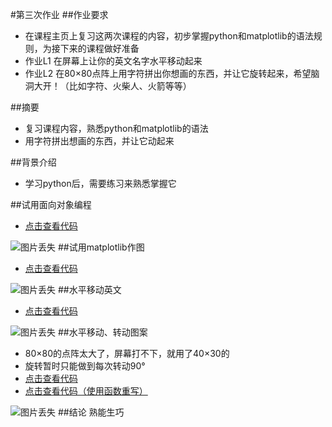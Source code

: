 #第三次作业
##作业要求
* 在课程主页上复习这两次课程的内容，初步掌握python和matplotlib的语法规则，为接下来的课程做好准备
* 作业L1 在屏幕上让你的英文名字水平移动起来
* 作业L2 在80×80点阵上用字符拼出你想画的东西，并让它旋转起来，希望脑洞大开！（比如字符、火柴人、火箭等等）

##摘要
* 复习课程内容，熟悉python和matplotlib的语法
* 用字符拼出想画的东西，并让它动起来

##背景介绍
* 学习python后，需要练习来熟悉掌握它

##试用面向对象编程
* [点击查看代码](https://github.com/whucyb/computational_physics_N2014301020067/blob/master/Exercise_03/OOP.py)

![图片丢失](https://github.com/whucyb/computational_physics_N2014301020067/blob/master/Exercise_03/OOP.png)
##试用matplotlib作图
* [点击查看代码](https://github.com/whucyb/computational_physics_N2014301020067/blob/master/Exercise_03/figure.py)

![图片丢失](https://github.com/whucyb/computational_physics_N2014301020067/blob/master/Exercise_03/figure.png)
##水平移动英文
* [点击查看代码](https://github.com/whucyb/computational_physics_N2014301020067/blob/master/Exercise_03/L1.py)

![图片丢失](https://github.com/whucyb/computational_physics_N2014301020067/blob/master/Exercise_03/L1.gif)
##水平移动、转动图案
* 80×80的点阵太大了，屏幕打不下，就用了40×30的
* 旋转暂时只能做到每次转动90°
* [点击查看代码](https://github.com/whucyb/computational_physics_N2014301020067/blob/master/Exercise_03/L2.py)
* [点击查看代码（使用函数重写）](https://github.com/whucyb/computational_physics_N2014301020067/blob/master/Exercise_03/L2s.py)

![图片丢失](https://github.com/whucyb/computational_physics_N2014301020067/blob/master/Exercise_03/L2.gif)
##结论
熟能生巧
